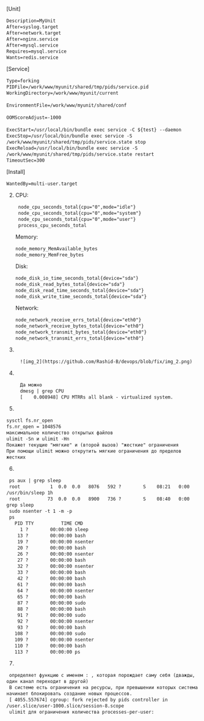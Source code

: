 
[Unit]

    Description=MyUnit
    After=syslog.target
    After=network.target
    After=nginx.service
    After=mysql.service
    Requires=mysql.service
    Wants=redis.service

[Service]

    Type=forking
    PIDFile=/work/www/myunit/shared/tmp/pids/service.pid
    WorkingDirectory=/work/www/myunit/current

    EnvironmentFile=/work/www/myunit/shared/conf

    OOMScoreAdjust=-1000

    ExecStart=/usr/local/bin/bundle exec service -C ${test} --daemon
    ExecStop=/usr/local/bin/bundle exec service -S /work/www/myunit/shared/tmp/pids/service.state stop
    ExecReload=/usr/local/bin/bundle exec service -S /work/www/myunit/shared/tmp/pids/service.state restart
    TimeoutSec=300

[Install]
    
    WantedBy=multi-user.target 



2. CPU:     
           
        node_cpu_seconds_total{cpu="0",mode="idle"} 
   		node_cpu_seconds_total{cpu="0",mode="system"} 
   		node_cpu_seconds_total{cpu="0",mode="user"} 
   		process_cpu_seconds_total
   Memory:
    
       node_memory_MemAvailable_bytes 
       node_memory_MemFree_bytes

   Disk:
   
       node_disk_io_time_seconds_total{device="sda"} 
       node_disk_read_bytes_total{device="sda"} 
       node_disk_read_time_seconds_total{device="sda"} 
       node_disk_write_time_seconds_total{device="sda"}

   Network:
   
       node_network_receive_errs_total{device="eth0"} 
       node_network_receive_bytes_total{device="eth0"} 
       node_network_transmit_bytes_total{device="eth0"}
       node_network_transmit_errs_total{device="eth0"}

  3. 
         
         ![img_2](https://github.com/Rashid-B/devops/blob/fix/img_2.png)

  4. 
  
         Да можно  
         dmesg | grep CPU
         [    0.008948] CPU MTRRs all blank - virtualized system.

   5. 
  
    sysctl fs.nr_open
    fs.nr_open = 1048576
    максимальное количество открытых файлов
    ulimit -Sn и ulimit -Hn
    Покажет текущие "мягкие" и (второй вызов) "жесткие" ограничения
    При помощи ulimit можно открутить мягкие ограничения до пределов жестких

   6. 
    
     ps aux | grep sleep
     root           1  0.0  0.0   8076   592 ?        S    08:21   0:00 /usr/bin/sleep 1h
     root          73  0.0  0.0   8900   736 ?        S    08:40   0:00 grep sleep
     sudo nsenter -t 1 -m -p
     ps
       PID TTY          TIME CMD
         1 ?        00:00:00 sleep
        13 ?        00:00:00 bash
        19 ?        00:00:00 nsenter
        20 ?        00:00:00 bash
        26 ?        00:00:00 nsenter
        27 ?        00:00:00 bash
        32 ?        00:00:00 nsenter
        33 ?        00:00:00 bash
        42 ?        00:00:00 bash
        61 ?        00:00:00 bash
        64 ?        00:00:00 nsenter
        65 ?        00:00:00 bash
        87 ?        00:00:00 sudo
        88 ?        00:00:00 bash
        91 ?        00:00:00 sudo
        92 ?        00:00:00 nsenter
        93 ?        00:00:00 bash
       108 ?        00:00:00 sudo
       109 ?        00:00:00 nsenter
       110 ?        00:00:00 bash
       113 ?        00:00:00 ps

   7. 
    
     определяет функцию с именем : , которая порождает саму себя (дважды, один канал переходит в другой)
     В системе есть ограничения на ресурсы, при превышении которых система начинает блокировать создание новых процессов.
     [ 4055.557674] cgroup: fork rejected by pids controller in /user.slice/user-1000.slice/session-8.scope
     ulimit для ограничения количества processes-per-user:
